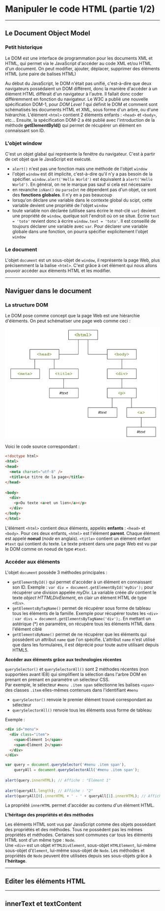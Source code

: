 # Manipuler le code HTML (partie 1/2)

---

## Le Document Object Model

### Petit historique

Le DOM est une interface de programmation pour les documents XML et HTML, qui permet via le JavaScript d'accéder au code XML et/ou HTML d'un document. On peut modifier, ajouter, déplacer, supprimer des éléments HTML (une paire de balises HTML)

Au début du JavaScript, le DOM n'était pas unifié, c'est-à-dire que deux navigateurs possédaient un DOM différent, donc la manière d'accéder à un élément HTML différait d'un navigateur à l'autre. Il fallait donc coder différemment en fonction du navigateur. Le W3C a publié une nouvelle spécification DOM-1, pour *DOM Level 1* qui définit le DOM et comment sont schématisés les documents HTML et XML, sous forme d'un arbre, ou d'une hiérarchie. L'élément `<html>` contient 2 éléments enfants : `<head>` et `<body>`, etc... Ensuite, la spécification DOM-2 a été publié avec l'introduction de la méthode **getElementById()** qui permet de récupérer un élément en connaissant son ID.

### L'objet window

C'est un objet glabal qui représente la fenêtre du navigateur. C'est à partir de cet objet que le JavaScript est exécuté.
- `alert()` n'est pas une fonction mais une méthode de l'objet `window`
- l'objet `window` est dit implicite, c'est-à-dire qu'il n'y a pas besoin de la spécifier. `window.alert('Hello World')` est équivalent à `alert('Hello World')`. En général, on ne le marque pas sauf si cela est nécessaire
- en revanche `isNan()` ou `parseInt` ne dépendent pas d'un objet, ce sont des **fonctions globales**. Il n'y en a pas beaucoup
- lorsqu'on déclare une variable dans le contexte global du scipt, cette variable devient une propriété de l'objet `window`
- toute variable non déclarée (utilisée sans écrire le mot-clé `var`) devient une propriété de `window`, quelque soit l'endroit où on se situe. Ecrire `text = 'toto'` revient donc à écrire `window.text = 'toto'`. Il est conseillé de toujours déclarer une variable avec `var`. Pour déclarer une variable globale dans une fonction, on pourra spécifier explicitement l'objet `window`

### Le document

L'objet `document` est un sous-objet de `window`, il représente la page Web, plus précisemment la la balise `<html>`. C'est grâce à cet élément qui nous allons pouvoir accéder aux éléments HTML et les modifier.

---

## Naviguer dans le document

### La structure DOM

Le DOM pose comme concept que la page Web est une hiérarchie d'éléments. On peut schématiser une page web comme ceci :

![Schéma d'une page web simple](images/pageWebSimple.png)

Voici le code source correspondant :
```html
<!doctype html>
<html>
<head>
  <meta charset="utf-8" />
  <title>Le titre de la page</title>
</head>

<body>
  <div>
    <p>Du texte <a>et un lien</a></p>
  </div>
</body>
</html>
```

L'élément `<html>` contient deux éléments, appelés **enfants** : `<head>` et `<body>`. Pour ces deux enfants, `<html>` est l'élément **parent**. Chaque élément est appelé **noeud** (*node* en anglais). `<title>` contient un élément enfant `#text` qui contient du texte. Le texte présent dans une page Web est vu par le DOM comme on noeud de type `#text`.

### Accéder aux éléments

L'objet `document` possède 3 méthodes principales :
- `getElementById()` qui permet d'accéder à un élément en connaissant son ID. Exemple : `var div = document.getElementById('myDiv');` pour récupérer une division appelée *myDiv*. La variable créée *div* contient le texte *object HTTMLDivElement*, en clair un élément HTML de type `<div>`.
- `getElementsByTagName()` permet de récupérer sous forme de tableau tous les éléments de la famille. Exemple pour récupérer toutes les `<div>` : `var divs = document.getElementsByTagName('div');`. En mettant un astérique (\*) en paramètre, on récupère tous les éléments HTML dans l'élément ciblé
- `getElementsByName()` permet de ne récupérer que les éléments qui possèdent un attribut `name` que l'on spécifie. L'attribut `name` n'est utilisé que dans les formulaires, il est déprécié pour toute autre utilisant depuis HTML5.

**Accéder aux éléments grâce aux technologies récentes**

`querySelector()` et `querySelectorAll()` sont 2 méthodes récentes (non supportées avant IE8) qui simplifient la sélection dans l'arbre DOM en prenant en prenant en paramètre un sélecteur CSS.  
Par exemple, le sélecteur `#menu .item span` sélectionne les balises `<span>` des classes `.item` elles-mêmes contenues dans l'identifiant `#menu`

- `querySelector()` renvoie le premier élément trouvé correspondant au sélecteur
- `querySelectorAll()` renvoie tous les éléments sous forme de tableau

Exemple :
```html
<div id="menu">
  <div class="item">
    <span>Élément 1</span>
    <span>Élément 2</span>
  </div>
</div>
```
```javascript
var query = document.querySelector('#menu .item span'),
    queryAll = document.querySelectorAll('#menu .item span');

alert(query.innerHTML); // Affiche : "Élément 1"

alert(queryAll.length); // Affiche : "2"
alert(queryAll[0].innerHTML + ' - ' + queryAll[1].innerHTML); // Affiche : "Élément 1 - Élément 2"
```

La propriété `innerHTML` permet d'accéder au contenu d'un élément HTML.

**L'héritage des propriétés et des méthodes**

Les éléments HTML sont vus par JavaScript comme des objets possédant des propriétés et des méthodes. Tous ne possèdent pas les mêmes propriétés et méthodes. Certaines sont communes car tous les éléments HTML sont d'un même type : `Node`.  
Une `<div>` est un objet `HTTMLDivElement`, sous-objet `HTMLElement`, lui-même sous-objet d'`Element`, lui-même sous-objet de `Node`. Les méthodes et propriétés de `Node` peuvent être utilisées depuis ses sous-objets grâce à **l'héritage**.

---

## Editer les éléments HTML

---

## innerText et textContent
